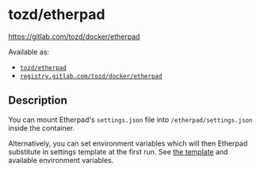 # tozd/etherpad

<https://gitlab.com/tozd/docker/etherpad>

Available as:

* [`tozd/etherpad`](https://hub.docker.com/r/tozd/etherpad)
* [`registry.gitlab.com/tozd/docker/etherpad`](https://gitlab.com/tozd/docker/etherpad/container_registry)

## Description

You can mount Etherpad's `settings.json` file into `/etherpad/settings.json` inside the container.

Alternatively, you can set environment variables which will then Etherpad substitute in settings template
at the first run. See [the template](./etherpad-lite/settings.json.template) and available environment variables.